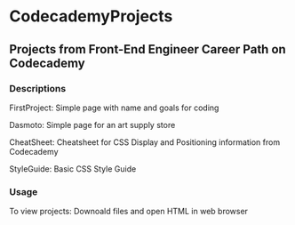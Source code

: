 # CodecademyProjects

## Projects from Front-End Engineer Career Path on Codecademy

### Descriptions 

FirstProject: Simple page with name and goals for coding 

Dasmoto: Simple page for an art supply store 

CheatSheet: Cheatsheet for CSS Display and Positioning information from Codecademy

StyleGuide: Basic CSS Style Guide

### Usage

To view projects: Downoald files and open HTML in web browser
